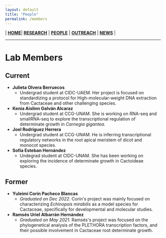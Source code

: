 ```yaml
---
layout: default
title: "People"
permalink: /members
---
```


| [**HOME**](./index.html)| [**RESEARCH**](./research.html)       | [**PEOPLE**](./members.html)          |  [**OUTREACH**](./outreach.html) |  [**NEWS**](./news.html) |

* * *

# Lab Members

## Current
- **Julieta Olvera Berruecos**
  - Undergrad student at CIDC-UAEM. Her project is focused on standardizing a protocol for High-molecular-weight DNA extraction from Cactaceae and other challenging species.
- **Kenia Aislinn Galván Alcaraz**
  - Undergrad student at CCG-UNAM. She is working on RNA-seq and smallRNA-seq to explore the transcriptional regulation of determinate growth in _Carnegia gigantea_.
- **Joel Rodríguez Herrera**
  - Undergrad student at CCG-UNAM. He is inferring transcriptional regulatory networks in the root apical meristem of dicot and monocot species.
- **Sofía Esteban Hernández**
  - Undegrad student at CIDC-UNAM. She has been working on exploring the incidence of determinate growth in Cactoideae species.

## Former
* **Yuleimi Corín Pacheco Blancas**
    * _Graduated on Dec 2022_. Corin's project was mainly focused on characterizing _Echinopsis mirabilis_ as a model species for Cactaceae, specifically for developmental and molecular studies.
* **Ramsés Uriel Albarrán Hernández**
    * _Graduated on May 2021_. Ramsés's project was focused on the phylogenetical analysis of the PLETHORA transcription factors, and their possible involvement in Cactaceae root determinate growth.
